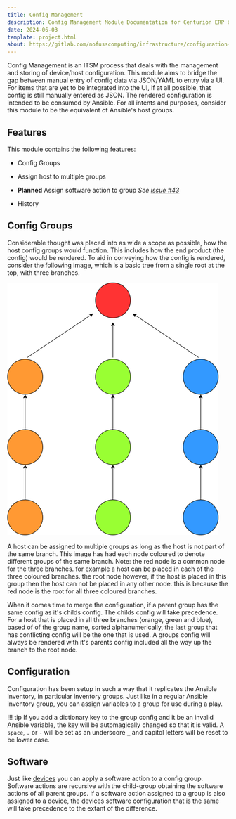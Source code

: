 ```yaml
---
title: Config Management
description: Config Management Module Documentation for Centurion ERP by No Fuss Computing
date: 2024-06-03
template: project.html
about: https://gitlab.com/nofusscomputing/infrastructure/configuration-management/centurion_erp
---
```


Config Management is an ITSM process that deals with the management and storing of device/host configuration. This module aims to bridge the gap between manual entry of config data via JSON/YAML to entry via a UI. For items that are yet to be integrated into the UI, if at all possible, that config is still manually entered as JSON.  The rendered configuration is intended to be consumed by Ansible. For all intents and purposes, consider this module to be the equivalent of Ansible's host groups.


## Features

This module contains the following features:

- Config Groups

- Assign host to multiple groups

- **Planned** Assign software action to group _See [issue #43](https://gitlab.com/nofusscomputing/projects/django_template/-/issues/43)_

- History


## Config Groups

Considerable thought was placed into as wide a scope as possible, how the host config groups would function. This includes how the end product (the config) would be rendered. To aid in conveying how the config is rendered, consider the following image, which is a basic tree from a single root at the top, with three branches.

![config-merging](../images/config-groups-merging.png)

A host can be assigned to multiple groups as long as the host is not part of the same branch. This image has had each node coloured to denote different groups of the same branch. Note: the red node is a common node for the three branches. for example a host can be placed in each of the three coloured branches. the root node however, if the host is placed in this group then the host can not be placed in any other node. this is because the red node is the root for all three coloured branches.

When it comes time to merge the configuration, if a parent group has the same config as it's childs config. The childs config will take precedence. For a host that is placed in all three branches (orange, green and blue), based of of the group name, sorted alphanumerically, the last group that has conflicting config will be the one that is used. A groups config will always be rendered with it's parents config included all the way up the branch to the root node.


## Configuration

Configuration has been setup in such a way that it replicates the Ansible inventory, in particular inventory groups. Just like in a regular Ansible inventory group, you can assign variables to a group for use during a play.

!!! tip
    If you add a dictionary key to the group config and it be an invalid Ansible variable, the key will be automagically changed so that it is valid. A `space`, `.` or `-` will be set as an underscore `_` and capitol letters will be reset to be lower case.


## Software

Just like [devices](../itam/device.md#software) you can apply a software action to a config group. Software actions are recursive with the child-group obtaining the software actions of all parent groups. If a software action assigned to a group is also assigned to a device, the devices software configuration that is the same will take precedence to the extant of the difference.
